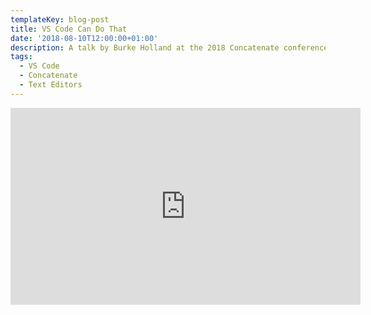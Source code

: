 ```yaml
---
templateKey: blog-post
title: VS Code Can Do That
date: '2018-08-10T12:00:00+01:00'
description: A talk by Burke Holland at the 2018 Concatenate conference.
tags:
  - VS Code
  - Concatenate
  - Text Editors
---
```

<iframe width="560" height="315" src="https://www.youtube.com/embed/4_Mvpsz5b1I?rel=0" frameborder="0" allow="autoplay; encrypted-media" allowfullscreen></iframe>
